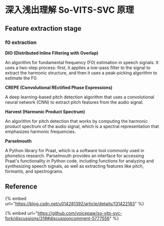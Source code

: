# 深入浅出理解 So-VITS-SVC 原理





## Feature extraction stage



### f0 extraction

**DIO (Distributed Inline Filtering with Overlap)**&#x20;

An algorithm for fundamental frequency (F0) estimation in speech signals. It uses a two-step process: first, it applies a low-pass filter to the signal to extract the harmonic structure, and then it uses a peak-picking algorithm to estimate the F0.



**CREPE (Convolutional REctified Phase Expressions)**

A deep learning-based pitch detection algorithm that uses a convolutional neural network (CNN) to extract pitch features from the audio signal.



**Harvest (Harmonic Product Spectrum)**

An algorithm for pitch detection that works by computing the harmonic product spectrum of the audio signal, which is a spectral representation that emphasizes harmonic frequencies.



**Parselmouth**

A Python library for Praat, which is a software tool commonly used in phonetics research. Parselmouth provides an interface for accessing Praat's functionality in Python code, including functions for analyzing and synthesizing speech signals, as well as extracting features like pitch, formants, and spectrograms.





## Reference

{% embed url="https://blog.csdn.net/u014281392/article/details/131422183" %}

{% embed url="https://github.com/voicepaw/so-vits-svc-fork/discussions/318#discussioncomment-5777556" %}

